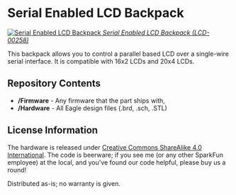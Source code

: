 Serial Enabled LCD Backpack
===========================

[![Serial Enabled LCD Backpack](https://cdn.sparkfun.com/r/188-188/assets/parts/2/0/0/00258-01.jpg)
*Serial Enabled LCD Backpack (LCD-00258)*](https://www.sparkfun.com/products/258)

This backpack allows you to control a parallel based LCD over a single-wire serial interface.
It is compatible with 16x2 LCDs and 20x4 LCDs.

Repository Contents
-------------------

* **/Firmware** - Any firmware that the part ships with, 
* **/Hardware** - All Eagle design files (.brd, .sch, .STL)


License Information
-------------------
The hardware is released under [Creative Commons ShareAlike 4.0 International](https://creativecommons.org/licenses/by-sa/4.0/).
The code is beerware; if you see me (or any other SparkFun employee) at the local, and you've found our code helpful, please buy us a round!

Distributed as-is; no warranty is given.
